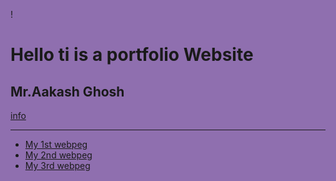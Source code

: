 !
 <html lang="en" style="background :rgb(143, 111, 175)">
 <head>
    <meta charset="UTF-8">
    <meta name="viewport" content="width=device-width, initial-scale=1.0">
    <title>Aakash'Portfolio</title>
 </head>
 <body>
   <div><h1>Hello ti is a portfolio Website</h1>
      <h2>Mr.Aakash Ghosh</h2>
      <a href="./about.html">info</a>
      <hr></div>
      <ul>
         <li>
           <a href="./sevenmu.html">My 1st webpeg</a>
         </li>
         <li>
           <a href="./birthy.html">My 2nd webpeg</a>
         </li>
         <li>
            <a href="./indinheros.html">My 3rd webpeg</a>
         </li>
      </ul>


    
 </body>
 </html>
